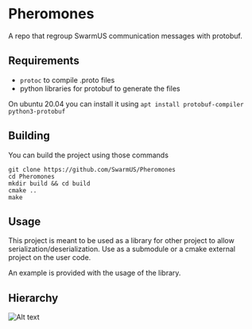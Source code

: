 # Pheromones
A repo that regroup SwarmUS communication messages with protobuf.


## Requirements

* `protoc` to compile .proto files
* python libraries for protobuf to generate the files

On ubuntu 20.04 you can install it using `apt install protobuf-compiler python3-protobuf`

## Building 
You can build the project using those commands

```
git clone https://github.com/SwarmUS/Pheromones
cd Pheromones
mkdir build && cd build
cmake ..
make
```
## Usage

This project is meant to be used as a library for other project to allow serialization/deserialization. Use as a submodule or a cmake external project on the user code.
 
An example is provided with the usage of the library.

## Hierarchy

![Alt text](img/Message-Hierarchy?raw=true "Message Hierarchy")
